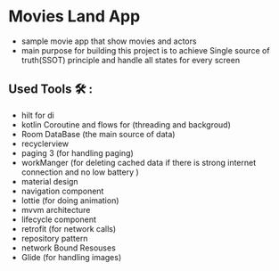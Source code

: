 # Movies Land App
* sample movie app that show movies and actors
* main purpose for building this project is to achieve Single source of truth(SSOT) principle  and handle all states for every screen
## Used Tools 🛠 : 
* hilt for di 
* kotlin Coroutine and flows for (threading and backgroud)
* Room DataBase (the main source of data)
* recyclerview 
* paging 3 (for handling paging)
* workManger (for deleting cached data if there is strong internet connection and no low battery )
* material design
* navigation component
* lottie (for doing animation)
* mvvm architecture 
* lifecycle component
* retrofit (for network calls)
* repository pattern
* network Bound Resouses 
* Glide (for handling images)

